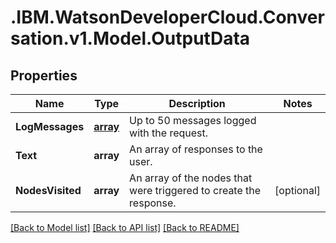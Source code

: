 # .IBM.WatsonDeveloperCloud.Conversation.v1.Model.OutputData
## Properties

Name | Type | Description | Notes
------------ | ------------- | ------------- | -------------
**LogMessages** | [**array<LogMessage>**](LogMessage.md) | Up to 50 messages logged with the request. | 
**Text** | **array<string>** | An array of responses to the user. | 
**NodesVisited** | **array<string>** | An array of the nodes that were triggered to create the response. | [optional] 

[[Back to Model list]](../README.md#documentation-for-models) [[Back to API list]](../README.md#documentation-for-api-endpoints) [[Back to README]](../README.md)

